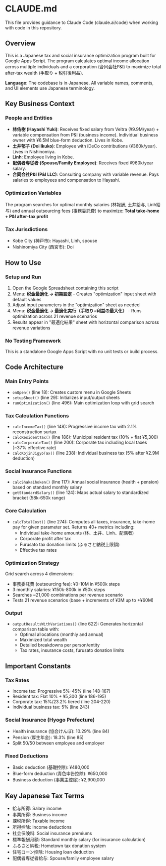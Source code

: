 # CLAUDE.md

This file provides guidance to Claude Code (claude.ai/code) when working with code in this repository.

## Overview

This is a Japanese tax and social insurance optimization program built for Google Apps Script. The program calculates optimal income allocation across multiple individuals and a corporation (合同会社P&I) to maximize total after-tax wealth (手取り + 税引後利益).

**Language**: The codebase is in Japanese. All variable names, comments, and UI elements use Japanese terminology.

## Key Business Context

### People and Entities
- **林佑樹 (Hayashi Yuki)**: Receives fixed salary from Veltra (¥9.9M/year) + variable compensation from P&I (business income). Individual business owner with ¥6.5M blue-form deduction. Lives in Kobe.
- **土井郁子 (Doi Ikuko)**: Employee with iDeCo contributions (¥360k/year). Lives in Nishinomiya.
- **Linh**: Employee living in Kobe.
- **配偶者専従者 (Spouse/Family Employee)**: Receives fixed ¥960k/year salary.
- **合同会社P&I (P&I LLC)**: Consulting company with variable revenue. Pays salaries to employees and compensation to Hayashi.

### Optimization Variables
The program searches for optimal monthly salaries (林報酬, 土井給与, Linh給与) and annual outsourcing fees (事務委託費) to maximize: **Total take-home + P&I after-tax profit**

### Tax Jurisdictions
- Kobe City (神戸市): Hayashi, Linh, spouse
- Nishinomiya City (西宮市): Doi

## How to Use

### Setup and Run
1. Open the Google Spreadsheet containing this script
2. Menu: **税金最適化 → 初期設定** - Creates "optimization" input sheet with default values
3. Adjust input parameters in the "optimization" sheet as needed
4. Menu: **税金最適化 → 最適化実行（手取り+利益の最大化）** - Runs optimization across 21 revenue scenarios
5. Results appear in "最適化結果" sheet with horizontal comparison across revenue variations

### No Testing Framework
This is a standalone Google Apps Script with no unit tests or build process.

## Code Architecture

### Main Entry Points
- `onOpen()` (line 18): Creates custom menu in Google Sheets
- `setupSheet()` (line 29): Initializes input/output sheets
- `runOptimization()` (line 496): Main optimization loop with grid search

### Tax Calculation Functions
- `calcIncomeTax()` (line 148): Progressive income tax with 2.1% reconstruction surtax
- `calcResidentTax()` (line 186): Municipal resident tax (10% + flat ¥5,300)
- `calcCorporateTax()` (line 200): Corporate tax including local taxes (~37% effective rate)
- `calcKojinJigyoTax()` (line 238): Individual business tax (5% after ¥2.9M deduction)

### Social Insurance Functions
- `calcShakaihoken()` (line 117): Annual social insurance (health + pension) based on standard monthly salary
- `getStandardSalary()` (line 124): Maps actual salary to standardized bracket (58k-650k range)

### Core Calculation
- `calcTotalCost()` (line 274): Computes all taxes, insurance, take-home pay for given parameter set. Returns 40+ metrics including:
  - Individual take-home amounts (林、土井、Linh、配偶者)
  - Corporate profit after tax
  - Furusato tax donation limits (ふるさと納税上限額)
  - Effective tax rates

### Optimization Strategy
Grid search across 4 dimensions:
- 事務委託費 (outsourcing fee): ¥0-10M in ¥500k steps
- 3 monthly salaries: ¥150k-800k in ¥50k steps
- Searches ~21,000 combinations per revenue scenario
- Tests 21 revenue scenarios (base + increments of ¥3M up to +¥60M)

### Output
- `outputResultsWithVariations()` (line 622): Generates horizontal comparison table with:
  - Optimal allocations (monthly and annual)
  - Maximized total wealth
  - Detailed breakdowns per person/entity
  - Tax rates, insurance costs, furusato donation limits

## Important Constants

### Tax Rates
- Income tax: Progressive 5%-45% (line 148-167)
- Resident tax: Flat 10% + ¥5,300 (line 186-195)
- Corporate tax: 15%/23.2% tiered (line 204-220)
- Individual business tax: 5% (line 243)

### Social Insurance (Hyogo Prefecture)
- Health insurance (協会けんぽ): 10.29% (line 84)
- Pension (厚生年金): 18.3% (line 85)
- Split 50/50 between employee and employer

### Fixed Deductions
- Basic deduction (基礎控除): ¥480,000
- Blue-form deduction (青色申告控除): ¥650,000
- Business deduction (事業主控除): ¥2,900,000

## Key Japanese Tax Terms
- 給与所得: Salary income
- 事業所得: Business income
- 課税所得: Taxable income
- 所得控除: Income deductions
- 社会保険料: Social insurance premiums
- 標準報酬月額: Standard monthly salary (for insurance calculation)
- ふるさと納税: Hometown tax donation system
- 住宅ローン控除: Housing loan deduction
- 配偶者専従者給与: Spouse/family employee salary
